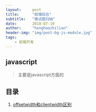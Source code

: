 ```yaml
---
layout:     post
title:      "前端综合"
subtitle:   "面试题归纳"
date:       2018-07-19
author:     "honghaozhilian"
header-img: "img/post-bg-js-module.jpg"
tags:
    - 前端开发
---
```




## javascript

> 主要是javascript方面的

## 目录
1. [offsetwidth和clientwidth区别](#offsetwidth和clientwidth区别)
